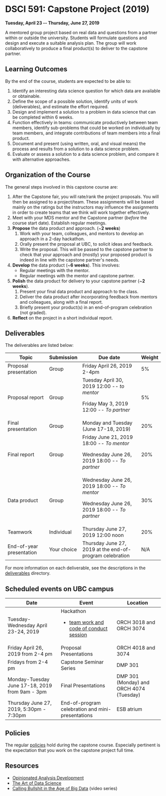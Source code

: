 # DSCI 591: Capstone Project (2019)

__Tuesday, April 23 -- Thursday, June 27, 2019__

A mentored group project based on real data and questions from a partner within or outside the university. Students will formulate questions and design and execute a suitable analysis plan. The group will work collaboratively to produce a final product(s) to deliver to the capstone partner.


## Learning Outcomes

By the end of the course, students are expected to be able to:

1. Identify an interesting data science question for which data are available or obtainable.
2. Define the scope of a possible solution, identify units of work (deliverables), and estimate the effort required.
3. Design and implement a solution to a problem in data science that can be completed within 6 weeks.
4. Function effectively in teams: communicate productively between team members, identify sub-problems that could be worked on individually by team members, and integrate contributions of team members into a final product.
5. Document and present (using written, oral, and visual means) the process and results from a solution to a data science problem.
6. Evaluate or assess a solution to a data science problem, and compare it with alternative approaches. 		


## Organization of the Course

The general steps involved in this capstone course are:

1. After the Capstone fair, you will rate/rank the project proposals. You will then be assigned to a project/team. These assignments will be based mainly on the ratings but the instructors may influence the assignments in order to create teams that we think will work together effectively.
1. Meet with your MDS mentor and the Capstone partner (_before_ the course start date). Establish regular meetings.
2. __Propose__ the data product and approach. (~__2 weeks__)
    1. Work with your team, colleagues, and mentors to develop an approach in a 2-day hackathon.
    2. Orally present the proposal at UBC, to solicit ideas and feedback.
    3. Write the proposal. This will be passed to the capstone partner to check that your approach and (mostly) your proposed product is indeed in line with the capstone partner's needs.
3. __Develop__ the data product (~__6 weeks__). This involves:
    - Regular meetings with the mentor.
    - Regular meetings with the mentor and capstone partner.
4. __Polish__ the data product for delivery to your capstone partner (~__2 weeks__).
    1. Present your final data product and approach to the class.
    2. Deliver the data product after incorporating feedback from mentors and colleagues, along with a final report.
    3. Briefly present your product(s) in an end-of-program celebration (not graded).
5. __Reflect__ on the project in a short individual report.


## Deliverables

The deliverables are listed below:

| Topic | Submission | Due date | Weight   |
|------|----|----|------|
| Proposal presentation |  Group | Friday April 26, 2019 2-4pm | 5%
| Proposal report |  Group |  Tuesday April 30, 2019 12:00 -- _to mentor_ <p> Friday May 3, 2019 12:00 -- _To partner_ | 5%
| Final presentation |  Group |  Monday and Tuesday (June 17-18, 2019) | 20%
| Final report | Group | Friday June 21, 2019 18:00 -- _To mentor_ <p> Wednesday June 26, 2019 18:00 -- _To partner_  | 20%
| Data product |  Group | Wednesday June 26, 2019 18:00 -- _To mentor_ <p> Wednesday June 26, 2019 18:00 -- _To partner_ | 30%
| Teamwork | Individual | Thursday June 27, 2019 12:00 noon | 20%
| End-of-year presentation | Your choice |Thursday June 27, 2019 at the end-of-program celebration  | N/A

[proposal]: ./deliverables/proposal/proposal.md
[final]: ./deliverables/final/final.md
[notebook]: ./deliverables/notebook/notebook.md
[reflection]: ./deliverables/reflection/reflection.md

For more information on each deliverable, see the descriptions in the [deliverables](./deliverables) directory.



## Scheduled events on UBC campus

| Date        | Event | Location | 
|-------------|-----------|------|
| Tuesday-Wednesday April 23-24, 2019 | Hackathon<ul><li>[team work and code of conduct session](https://github.ubc.ca/MDS-2018-19/DSCI_591_capstone-proj_students/blob/master/coc_n_teamwork.md) | ORCH 3018 and ORCH 3074 |
| Friday April 26, 2019 from 2-4 pm | Proposal Presentations | ORCH 4018 and 3074 |
| Fridays from 2-4 pm | Capstone Seminar Series |  DMP 301 |
| Monday-Tuesday June 17-18, 2019 from 9am - 3pm | Final Presentations | DMP 301 (Monday) and ORCH 4074 (Tuesday)  |
|Thursday June 27, 2019, 5:30pm - 7:30pm | End-of-program celebration and mini-presentations | ESB atrium |

## Policies

The regular [policies](https://ubc-mds.github.io/policies/) hold during the capstone course. Especially pertinent is the expectation that you work on the capstone project full time.

## Resources

- [Opinionated Analysis Development](https://peerj.com/preprints/3210.pdf)
- [The Art of Data Science](https://leanpub.com/artofdatascience)
- [Calling Bullshit in the Age of Big Data](https://www.youtube.com/playlist?list=PLPnZfvKID1Sje5jWxt-4CSZD7bUI4gSPS) (video series)

